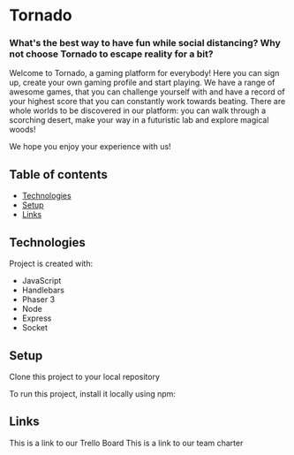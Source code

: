 # Tornado
### What's the best way to have fun while social distancing? Why not choose Tornado to escape reality for a bit?

Welcome to Tornado, a gaming platform for everybody! Here you can sign up, create your own gaming profile and start playing.
We have a range of awesome games, that you can challenge yourself with and have a record of your highest score that you can constantly work towards beating.
There are whole worlds to be discovered in our platform: you can walk through a scorching desert, make your way in a futuristic lab and explore magical woods!

We hope you enjoy your experience with us! 

## Table of contents
<!-- * [General info](#general-info) -->
* [Technologies](#technologies)
* [Setup](#setup)
* [Links](#links)

<!-- ## General info
This project is simple Lorem ipsum dolor generator. -->
	
## Technologies
Project is created with:
* JavaScript
* Handlebars
* Phaser 3
* Node
* Express
* Socket
	
## Setup
Clone this project to your local repository 

To run this project, install it locally using npm:

<!-- ```
$ cd ../lorem
$ npm install
$ npm start
``` -->

## Links
This is a link to our Trello Board
This is a link to our team charter




